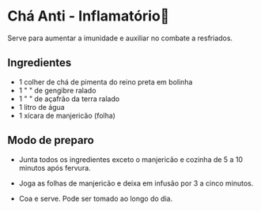 # Chá Anti - Inflamatório🍵 

Serve para aumentar a imunidade e auxiliar no combate a resfriados. 

## Ingredientes 

- 1 colher de chá de pimenta do reino preta em bolinha
- 1     "               "   de gengibre ralado
- 1      "              "   de açafrão da terra ralado
- 1 litro de água 
- 1 xícara de manjericão (folha)

## Modo de preparo

- Junta todos os ingredientes exceto o manjericão e cozinha de 5 a 10 minutos após fervura. 

- Joga as folhas de manjericão e deixa em infusão por 3 a cinco minutos.

- Coa e serve. Pode ser tomado ao longo do dia.

  
